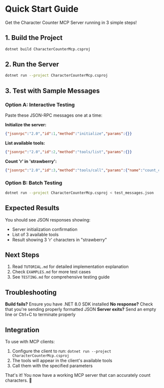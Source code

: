 # Quick Start Guide

Get the Character Counter MCP Server running in 3 simple steps!

## 1. Build the Project
```bash
dotnet build CharacterCounterMcp.csproj
```

## 2. Run the Server
```bash
dotnet run --project CharacterCounterMcp.csproj
```

## 3. Test with Sample Messages

### Option A: Interactive Testing
Paste these JSON-RPC messages one at a time:

**Initialize the server:**
```json
{"jsonrpc":"2.0","id":1,"method":"initialize","params":{}}
```

**List available tools:**
```json
{"jsonrpc":"2.0","id":2,"method":"tools/list","params":{}}
```

**Count 'r' in 'strawberry':**
```json
{"jsonrpc":"2.0","id":3,"method":"tools/call","params":{"name":"count_characters","arguments":{"text":"strawberry","character":"r"}}}
```

### Option B: Batch Testing
```bash
dotnet run --project CharacterCounterMcp.csproj < test_messages.json
```

## Expected Results

You should see JSON responses showing:
- Server initialization confirmation
- List of 3 available tools
- Result showing 3 'r' characters in "strawberry"

## Next Steps

1. Read `TUTORIAL.md` for detailed implementation explanation
2. Check `EXAMPLES.md` for more test cases
3. See `TESTING.md` for comprehensive testing guide

## Troubleshooting

**Build fails?** Ensure you have .NET 8.0 SDK installed
**No response?** Check that you're sending properly formatted JSON
**Server exits?** Send an empty line or Ctrl+C to terminate properly

## Integration

To use with MCP clients:
1. Configure the client to run: `dotnet run --project CharacterCounterMcp.csproj`
2. The tools will appear in the client's available tools
3. Call them with the specified parameters

That's it! You now have a working MCP server that can accurately count characters. 🎉
